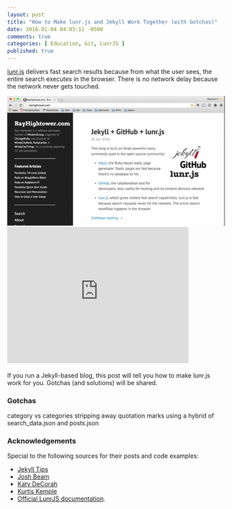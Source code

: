 ```yaml
---
layout: post
title: "How to Make lunr.js and Jekyll Work Together (with Gotchas)"
date: 2016-01-04 04:03:11 -0500
comments: true
categories: [ Education, Git, LunrJS ]
published: true
---
```


[lunr.js](http://lunrjs.com) delivers fast search results because from what the user sees, the entire search executes in the browser. There is no network delay because the network never gets touched.

<div class="video-container">
<img src="/images/lunrjs_jekyll_search.gif">
</div> 

<div class="video-container">
<iframe width="420" height="315" src="https://www.youtube.com/embed/nb_F4toYXfU?rel=0" frameborder="0" allowfullscreen></iframe>
</div> 
<br/>
If you run a Jekyll-based blog, this post will tell you how to make lunr.js work for you. Gotchas (and solutions) will be shared.

<!--more-->

### Gotchas

category vs categories
stripping away quotation marks
using a hybrid of search_data.json and posts.json

### Acknowledgements

Special to the following sources for their posts and code examples:

* [Jekyll Tips](http://jekyll.tips/tutorials/search/)
* [Josh Beam](http://frontendcollisionblog.com/javascript/jekyll/tutorial/2015/03/26/getting-started-with-a-search-engine-for-your-site-no-server-required.html)
* [Katy DeCorah](http://katydecorah.com/code/lunr-and-jekyll/)
* [Kurtis Kemple](http://iamnotarealprogrammer.com/adding-site-search-with-lunr/)
* [Official LunrJS documentation](http://lunrjs.com/).


